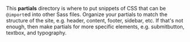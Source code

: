 This **partials** directory is where to put snippets of CSS that can be
`@import`ed into other Sass files. Organize your partials to match the
structure of the site, e.g. header, content, footer, sidebar, etc.  If that's
not enough, then make partials for more specific elements, e.g. submitbutton,
textbox, and typography.
